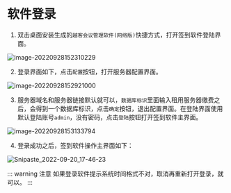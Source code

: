 # 软件登录

1. 双击桌面安装生成的`越客会议管理软件(网络版)`快捷方式，打开签到软件登陆界面。

![image-20220928152310229](https://vuepressdocs.oss-cn-hangzhou.aliyuncs.com/docsimages/202209281523279.png)

2. 登录界面如下，点击`配置`按钮，打开服务器配置界面。

![image-20220928152921000](https://vuepressdocs.oss-cn-hangzhou.aliyuncs.com/docsimages/202209281529041.png)

3. 服务器域名和服务器链接默认就可以，`数据库标识`里面输入租用服务器缴费之后，会得到一个数据库标识，点击`确定`按钮，退出配置界面。在登陆界面使用默认登陆账号`admin`，没有密码，点击`登陆`按钮打开签到软件主界面。

![image-20220928153133794](https://vuepressdocs.oss-cn-hangzhou.aliyuncs.com/docsimages/202209281531852.png)

4. 登录成功之后，签到软件操作主界面如下：

![Snipaste_2022-09-20_17-46-23](https://vuepressdocs.oss-cn-hangzhou.aliyuncs.com/docsimages/202209201750506.jpg)



::: warning 注意
如果登录软件提示系统时间格式不对，取消再重新打开登录，就可以。
:::
